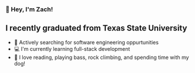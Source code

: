 ### 👋 Hey, I'm Zach!

## I recently graduated from Texas State University

- 👀 Actively searching for software engineering oppurtunities
- 💻 I'm currently learning full-stack development
- 🎸 I love reading, playing bass, rock climbing, and spending time with my dog!

<!--### 📲 How to reach me --->

[website]: https://boemer.dev
[linkedin]: https://linkedin.com/in/zachary-boemer/

